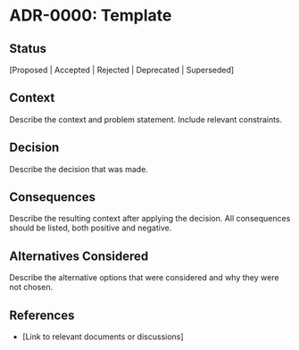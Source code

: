 # ADR-0000: Template

## Status

[Proposed | Accepted | Rejected | Deprecated | Superseded]

## Context

Describe the context and problem statement. Include relevant constraints.

## Decision

Describe the decision that was made.

## Consequences

Describe the resulting context after applying the decision. All consequences
should be listed, both positive and negative.

## Alternatives Considered

Describe the alternative options that were considered and why they were not
chosen.

## References

- [Link to relevant documents or discussions] 